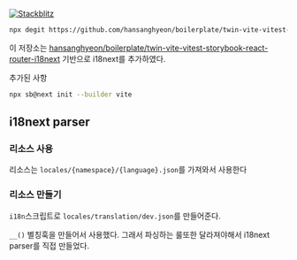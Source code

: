 [![Stackblitz](https://img.shields.io/badge/Stackblitz-fff?style=for-the-badge&logo=Stackblitz&logoColor=1389FD)](https://stackblitz.com/fork/github/hansanghyeon/boilerplate/twin.macro-vite-vitest-storybook-react-router-i18next)

```sh
npx degit https://github.com/hansanghyeon/boilerplate/twin-vite-vitest-storybook-react-router-i18next example-project
```

이 저장소는 [hansanghyeon/boilerplate/twin-vite-vitest-storybook-react-router-i18next](https://github.com/hansanghyeon/boilerplate/twin-vite-vitest-storybook-react-router-i18next) 기반으로 i18next를 추가하였다.

추가된 사항

```bash
npx sb@next init --builder vite
```

## i18next parser

### 리소스 사용

리소스는 `locales/{namespace}/{language}.json`를 가져와서 사용한다

### 리소스 만들기

`i18n`스크립트로 `locales/translation/dev.json`를 만들어준다.

`__()` 별칭훅을 만들어서 사용했다. 그래서 파싱하는 룰또한 달라져야해서 i18next parser를 직접 만들었다.
